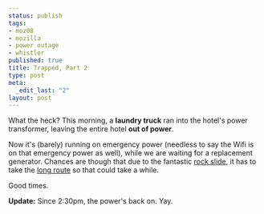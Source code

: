 ```yaml
--- 
status: publish
tags: 
- moz08
- mozilla
- power outage
- whistler
published: true
title: Trapped, Part 2
type: post
meta: 
  _edit_last: "2"
layout: post
---
```

What the heck? This morning, a <strong>laundry truck</strong> ran into the hotel's power transformer, leaving the entire hotel <strong>out of power</strong>.

Now it's (barely) running on emergency power (needless to say the Wifi is on that emergency power as well), while we are waiting for a replacement generator. Chances are though that due to the fantastic <a href="http://fredericiana.com/2008/07/30/trapped/">rock slide</a>, it has to take the <a href="http://maps.google.ca/maps?f=d&saddr=Vancouver&daddr=49.887557,-121.437378+to:Whistler&hl=en&geocode=&mra=dpe&mrcr=0&mrsp=1&sz=8&via=1&sll=49.784811,-123.085327&sspn=2.01805,5.822754&ie=UTF8&z=8">long route</a> so that could take a while.

Good times.

<strong>Update:</strong> Since 2:30pm, the power's back on. Yay.
